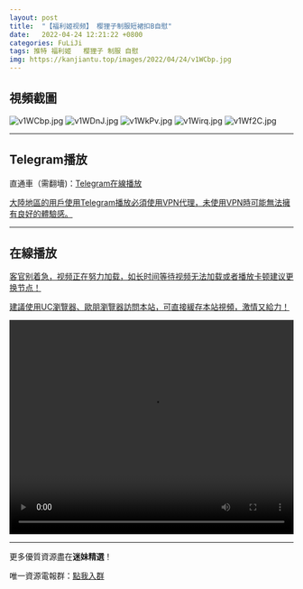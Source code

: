 ```yaml
---
layout: post
title:  "【福利姬视频】 樱狸子制服短裙扣B自慰"
date:   2022-04-24 12:21:22 +0800
categories: FuLiJi
tags: 推特 福利姬   樱狸子 制服 自慰
img: https://kanjiantu.top/images/2022/04/24/v1WCbp.jpg
---
```



## 視頻截圖

![v1WCbp.jpg](https://kanjiantu.top/images/2022/04/24/v1WCbp.jpg)
![v1WDnJ.jpg](https://kanjiantu.top/images/2022/04/24/v1WDnJ.jpg)
![v1WkPv.jpg](https://kanjiantu.top/images/2022/04/24/v1WkPv.jpg)
![v1Wirq.jpg](https://kanjiantu.top/images/2022/04/24/v1Wirq.jpg)
![v1Wf2C.jpg](https://kanjiantu.top/images/2022/04/24/v1Wf2C.jpg)

* * *
## Telegram播放

直通車（需翻墻)：[Telegram在線播放](https://t.me/mimeijingxuan/823)


<u>大陸地區的用戶使用Telegram播放必須使用VPN代理，未使用VPN時可能無法擁有良好的體驗感。</u> 
* * *
## 在線播放
<u>客官别着急，视频正在努力加载，如长时间等待视频无法加载或者播放卡顿建议更换节点！</u>

<u>建議使用UC瀏覽器、歐朋瀏覽器訪問本站，可直接緩存本站視頻，激情又給力！</u>
<center><video src="https://cdn.publer.io/uploads/videos/626419bedb2797641088bcb2/11fd6f97677ca5797cb9334d1457a45b.mp4" width="100%" height="380px" controls="controls"></video></center>

* * *
更多優質資源盡在**迷妹精選**！

唯一資源電報群：[點我入群](https://t.me/mimeijingxuan)



